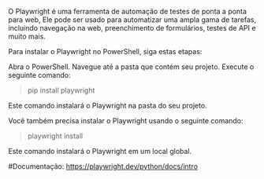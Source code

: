 O Playwright é uma ferramenta de automação de testes de ponta a ponta para web, Ele pode ser usado para automatizar uma ampla gama de tarefas, incluindo navegação na web, preenchimento de formulários, testes de API e muito mais.

Para instalar o Playwright no PowerShell, siga estas etapas:

Abra o PowerShell.
Navegue até a pasta que contém seu projeto.
Execute o seguinte comando:

> pip install playwright

Este comando instalará o Playwright na pasta do seu projeto.

Você também precisa instalar o Playwright usando o seguinte comando:

> playwright install

Este comando instalará o Playwright em um local global.

#Documentação: https://playwright.dev/python/docs/intro
